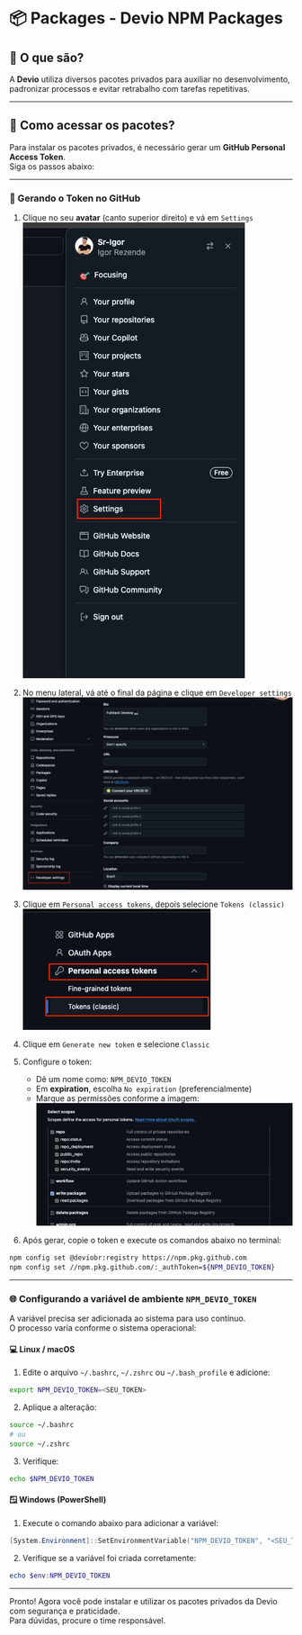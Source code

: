 # 📦 Packages - Devio NPM Packages

## 🚀 O que são?

A **Devio** utiliza diversos pacotes privados para auxiliar no desenvolvimento, padronizar processos e evitar retrabalho com tarefas repetitivas.

---

## 🔐 Como acessar os pacotes?

Para instalar os pacotes privados, é necessário gerar um **GitHub Personal Access Token**.  
Siga os passos abaixo:

---

### 🔧 Gerando o Token no GitHub

1. Clique no seu **avatar** (canto superior direito) e vá em `Settings`  
   ![settings](../images/settings.png)

2. No menu lateral, vá até o final da página e clique em `Developer settings`  
   ![developer settings](../images/developer_settings.png)

3. Clique em `Personal access tokens`, depois selecione `Tokens (classic)`  
   ![token clássico](../images/classic_token.png)

4. Clique em `Generate new token` e selecione `Classic`

5. Configure o token:

   - Dê um nome como: `NPM_DEVIO_TOKEN`
   - Em **expiration**, escolha `No expiration` (preferencialmente)
   - Marque as permissões conforme a imagem:  
     ![permissões de acesso](../images/token_access.png)

6. Após gerar, copie o token e execute os comandos abaixo no terminal:

```bash
npm config set @deviobr:registry https://npm.pkg.github.com
npm config set //npm.pkg.github.com/:_authToken=${NPM_DEVIO_TOKEN}
```

---

### 🌐 Configurando a variável de ambiente `NPM_DEVIO_TOKEN`

A variável precisa ser adicionada ao sistema para uso contínuo.  
O processo varia conforme o sistema operacional:

#### 💻 Linux / macOS

1. Edite o arquivo `~/.bashrc`, `~/.zshrc` ou `~/.bash_profile` e adicione:

```bash
export NPM_DEVIO_TOKEN=<SEU_TOKEN>
```

2. Aplique a alteração:

```bash
source ~/.bashrc
# ou
source ~/.zshrc
```

3. Verifique:

```bash
echo $NPM_DEVIO_TOKEN
```

#### 🪟 Windows (PowerShell)

1. Execute o comando abaixo para adicionar a variável:

```powershell
[System.Environment]::SetEnvironmentVariable("NPM_DEVIO_TOKEN", "<SEU_TOKEN>", "Machine")
```

2. Verifique se a variável foi criada corretamente:

```powershell
echo $env:NPM_DEVIO_TOKEN
```

---

Pronto! Agora você pode instalar e utilizar os pacotes privados da Devio com segurança e praticidade.  
Para dúvidas, procure o time responsável.

